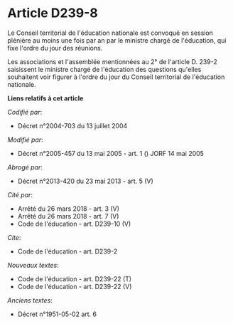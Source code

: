 # Article D239-8

Le Conseil territorial de l'éducation nationale est convoqué en session plénière au moins une fois par an par le ministre
chargé de l'éducation, qui fixe l'ordre du jour des réunions.

Les associations et l'assemblée mentionnées au 2° de l'article D. 239-2 saisissent le ministre chargé de l'éducation des
questions qu'elles souhaitent voir figurer à l'ordre du jour du Conseil territorial de l'éducation nationale.

**Liens relatifs à cet article**

_Codifié par_:

  - Décret n°2004-703 du 13 juillet 2004

_Modifié par_:

  - Décret n°2005-457 du 13 mai 2005 - art. 1 () JORF 14 mai 2005

_Abrogé par_:

  - Décret n°2013-420 du 23 mai 2013 - art. 5 (V)

_Cité par_:

  - Arrêté du 26 mars 2018 - art. 3 (V)
  - Arrêté du 26 mars 2018 - art. 7 (V)
  - Code de l'éducation - art. D239-10 (V)

_Cite_:

  - Code de l'éducation - art. D239-2

_Nouveaux textes_:

  - Code de l'éducation - art. D239-22 (T)
  - Code de l'éducation - art. D239-22 (V)

_Anciens textes_:

  - Décret n°1951-05-02 art. 6
